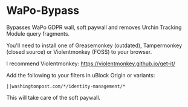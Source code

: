 # WaPo-Bypass
Bypasses WaPo GDPR wall, soft paywall and removes Urchin Tracking Module query fragments.

You'll need to install one of Greasemonkey (outdated), Tampermonkey (closed source) or Violentmonkey (FOSS) to your browser.

I recommend Violentmonkey: https://violentmonkey.github.io/get-it/

Add the following to your filters in uBlock Origin or variants:

    ||washingtonpost.com/*/identity-management/*

This will take care of the soft paywall.
